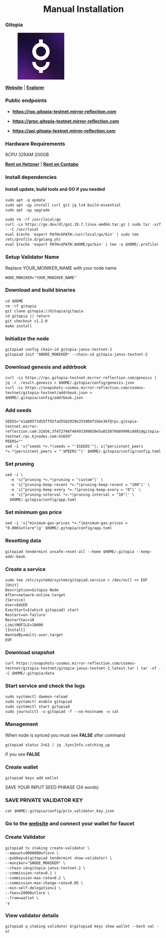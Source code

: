 <div align="center">
  <h1> Manual Installation </h1>
</div>

### Gitopia

<figure><img src="https://raw.githubusercontent.com/MirrorReflectionTeam/cosmos_testnet_manuals/main/project_files/gitopia.png" width="150" alt=""><figcaption></figcaption></figure>

**[Website](https://gitopia.com/)** | **[Explorer](https://gitopia.exploreme.pro/)**

### Public endpoints

- **https://rpc.gitopia-testnet.mirror-reflection.com**

- **https://grpc.gitopia-testnet.mirror-reflection.com**

- **https://api.gitopia-testnet.mirror-reflection.com**

### Hardware Requirements

8CPU 32RAM 200GB

**[Rent on Hetzner](https://hetzner.cloud/?ref=AwVksaI2T3Nz)** | **[Rent on Contabo](https://contabo.com/en)**

### Install dependencies

#### Install update, build tools and GO if you needed

```
sudo apt -q update
sudo apt -qy install curl git jq lz4 build-essential
sudo apt -qy upgrade
```

```
sudo rm -rf /usr/local/go
curl -Ls https://go.dev/dl/go1.19.7.linux-amd64.tar.gz | sudo tar -xzf - -C /usr/local
eval $(echo 'export PATH=$PATH:/usr/local/go/bin' | sudo tee /etc/profile.d/golang.sh)
eval $(echo 'export PATH=$PATH:$HOME/go/bin' | tee -a $HOME/.profile)
```

### Setup Validator Name

Replace YOUR_MONIKER_NAME with your node name

```
NODE_MONIKER="YOUR_MONIKER_NAME"
```

### Download and build binaries

```
cd $HOME
rm -rf gitopia
git clone gitopia://Gitopia/gitopia
cd gitopia || return
git checkout v1.2.0
make install
```

### Initialize the node

```
gitopiad config chain-id gitopia-janus-testnet-2
gitopiad init "$NODE_MONIKER" --chain-id gitopia-janus-testnet-2
```

### Download genesis and addrbook

```
curl -Ls https://rpc.gitopia-testnet.mirror-reflection.com/genesis | jq -r .result.genesis > $HOME/.gitopia/config/genesis.json
curl -Ls https://snapshots-cosmos.mirror-reflection.com/cosmos-testnet/gitopia-testnet/addrbook.json > $HOME/.gitopia/config/addrbook.json
```

### Add seeds

```
SEEDS="e1ab0573d55ff92fad55d2929e353904f1bbe36f@rpc.gitopia-testnet.mirror-reflection.com:31656,3f472746f46493309650e5a033076689996c8881@gitopia-testnet.rpc.kjnodes.com:41659"
PEERS=""
sed -i 's|^seeds *=.*|seeds = "'$SEEDS'"|; s|^persistent_peers *=.*|persistent_peers = "'$PEERS'"|' $HOME/.gitopia/config/config.toml
```

### Set pruning

```
sed -i \
  -e 's|^pruning *=.*|pruning = "custom"|' \
  -e 's|^pruning-keep-recent *=.*|pruning-keep-recent = "100"|' \
  -e 's|^pruning-keep-every *=.*|pruning-keep-every = "0"|' \
  -e 's|^pruning-interval *=.*|pruning-interval = "10"|' \
  $HOME/.gitopia/config/app.toml
```

### Set minimum gas price

```
sed -i 's|^minimum-gas-prices *=.*|minimum-gas-prices = "0.0001utlore"|g' $HOME/.gitopia/config/app.toml
```

### Resetting data

```
gitopiad tendermint unsafe-reset-all --home $HOME/.gitopia --keep-addr-book
```

### Create a service

```
sudo tee /etc/systemd/system/gitopiad.service > /dev/null << EOF
[Unit]
Description=Gitopia Node
After=network-online.target
[Service]
User=$USER
ExecStart=$(which gitopiad) start
Restart=on-failure
RestartSec=10
LimitNOFILE=10000
[Install]
WantedBy=multi-user.target
EOF
```

### Download snapshot

```
curl https://snapshots-cosmos.mirror-reflection.com/cosmos-testnet/gitopia-testnet/gitopia-janus-testnet-2_latest.tar | tar -xf - -C $HOME/.gitopia/data
```

### Start service and check the logs

```
sudo systemctl daemon-reload
sudo systemctl enable gitopiad
sudo systemctl start gitopiad
sudo journalctl -u gitopiad -f --no-hostname -o cat
```

### Management

When node is synced you must see **FALSE** after command

```
gitopiad status 2>&1 | jq .SyncInfo.catching_up
```

If you see **FALSE**

### Create wallet

```
gitopiad keys add wallet
```

SAVE YOUR INPUT SEED PHRASE (24 words)

### SAVE PRIVATE VALIDATOR KEY

```
cat $HOME/.gitopia/config/priv_validator_key.json
```

### Go to the [website](https://gitopia.com/login) and connect your wallet for faucet

### Create Validator

```
gitopiad tx staking create-validator \
--amount=9000000utlore \
--pubkey=$(gitopiad tendermint show-validator) \
--moniker="$NODE_MONIKER" \
--chain-id=gitopia-janus-testnet-2 \
--commission-rate=0.1 \
--commission-max-rate=0.2 \
--commission-max-change-rate=0.05 \
--min-self-delegation=1 \
--fees=20000utlore \
--from=wallet \
-y
```

### View validator details

```
gitopiad q staking validator $(gitopiad keys show wallet --bech val -a)
```

